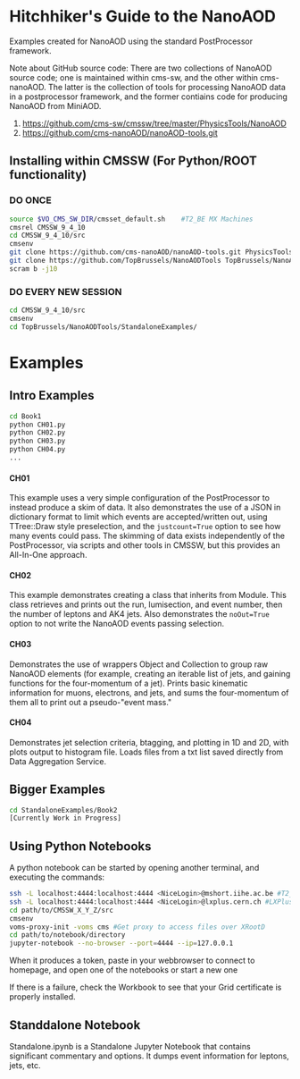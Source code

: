 # Hitchhiker's Guide to the NanoAOD
Examples created for NanoAOD using the standard PostProcessor framework.

Note about GitHub source code:
There are two collections of NanoAOD source code; one is maintained within cms-sw, and the other within cms-nanoAOD.
The latter is the collection of tools for processing NanoAOD data in a postprocessor framework, and the former contiains code for producing NanoAOD from MiniAOD.
1. <https://github.com/cms-sw/cmssw/tree/master/PhysicsTools/NanoAOD>
2. <https://github.com/cms-nanoAOD/nanoAOD-tools.git>

## Installing within CMSSW (For Python/ROOT functionality)
### DO ONCE
```bash
source $VO_CMS_SW_DIR/cmsset_default.sh	   #T2_BE MX Machines
cmsrel CMSSW_9_4_10
cd CMSSW_9_4_10/src
cmsenv
git clone https://github.com/cms-nanoAOD/nanoAOD-tools.git PhysicsTools/NanoAODTools #The postprocessing tools!
git clone https://github.com/TopBrussels/NanoAODTools TopBrussels/NanoAODTools
scram b -j10
```


### DO EVERY NEW SESSION
```bash
cd CMSSW_9_4_10/src
cmsenv
cd TopBrussels/NanoAODTools/StandaloneExamples/
```
# Examples
## Intro Examples
```bash
cd Book1
python CH01.py
python CH02.py
python CH03.py
python CH04.py
...
```
#### CH01
This example uses a very simple configuration of the PostProcessor to instead produce a skim of data. It also demonstrates the use of a JSON in dictionary format to limit which events are accepted/written out, using TTree::Draw style preselection, and the `justcount=True` option to see how many events could pass. The skimming of data exists independently of the PostProcessor, via scripts and other tools in CMSSW, but this provides an All-In-One approach.

#### CH02
This example demonstrates creating a class that inherits from Module. This class retrieves and prints out the run, lumisection, and event number, then the number of leptons and AK4 jets. Also demonstrates the `noOut=True` option to not write the NanoAOD events passing selection.

#### CH03
Demonstrates the use of wrappers Object and Collection to group raw NanoAOD elements (for example, creating an iterable list of jets, and gaining functions for the four-momentum of a jet). Prints basic kinematic information for muons, electrons, and jets, and sums the four-momentum of them all to print out a pseudo-"event mass."

#### CH04
Demonstrates jet selection criteria, btagging, and plotting in 1D and 2D, with plots output to histogram file. Loads files from a txt list saved directly from Data Aggregation Service.

## Bigger Examples
```bash
cd StandaloneExamples/Book2
[Currently Work in Progress]
```

## Using Python Notebooks
A python notebook can be started by opening another terminal, and executing the commands:
```bash
ssh -L localhost:4444:localhost:4444 <NiceLogin>@mshort.iihe.ac.be #T2_BE
ssh -L localhost:4444:localhost:4444 <NiceLogin>@lxplus.cern.ch #LXPlus
cd path/to/CMSSW_X_Y_Z/src
cmsenv
voms-proxy-init -voms cms #Get proxy to access files over XRootD
cd path/to/notebook/directory
jupyter-notebook --no-browser --port=4444 --ip=127.0.0.1
```
When it produces a token, paste in your webbrowser to connect to homepage, and open one of the notebooks or start a new one

If there is a failure, check the Workbook to see that your Grid certificate is properly installed.

## Standdalone Notebook
Standalone.ipynb is a Standalone Jupyter Notebook that contains significant commentary and options. It dumps event information for leptons, jets, etc.